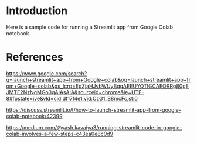 # Introduction

Here is a sample code for running a Streamlit app from Google Colab notebook.

# References
https://www.google.com/search?q=launch+streamlit+app+from+Google+colab&oq=launch+streamlit+app+from+Google+colab&gs_lcrp=EgZjaHJvbWUyBggAEEUYOTIGCAEQRRg80gEJMTE2NzNqMGo3qAIAsAIA&sourceid=chrome&ie=UTF-8#fpstate=ive&vld=cid:df17f4e1,vid:CzG1_S8mcFc,st:0


https://discuss.streamlit.io/t/how-to-launch-streamlit-app-from-google-colab-notebook/42399


https://medium.com/@yash.kavaiya3/running-streamlit-code-in-google-colab-involves-a-few-steps-c43ea0e8c0d9
